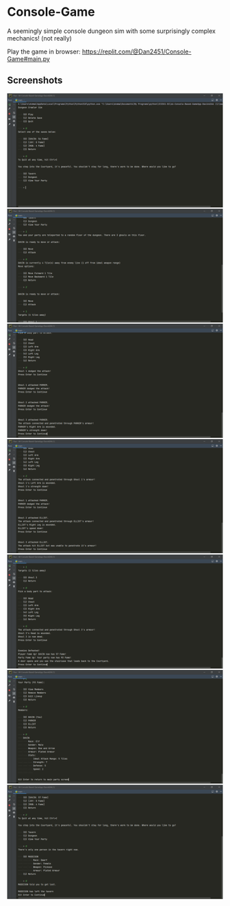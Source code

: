 # Console-Game
A seemingly simple console dungeon sim with some surprisingly complex mechanics! (not really)

Play the game in browser: https://replit.com/@Dan2451/Console-Game#main.py

## Screenshots
![start](https://github.com/Dan245/Dan245/blob/main/screenshots/consolegame_start.png)
![battle](https://github.com/Dan245/Dan245/blob/main/screenshots/consolegame_battle.png)
![attack](https://github.com/Dan245/Dan245/blob/main/screenshots/consolegame_attack.png)
![debuffs](https://github.com/Dan245/Dan245/blob/main/screenshots/consolegame_debuffs.png)
![win](https://github.com/Dan245/Dan245/blob/main/screenshots/consolegame_win.png)
![stats](https://github.com/Dan245/Dan245/blob/main/screenshots/consolegame_playerStats.png)
![tavern](https://github.com/Dan245/Dan245/blob/main/screenshots/consolegame_tavern.png)
